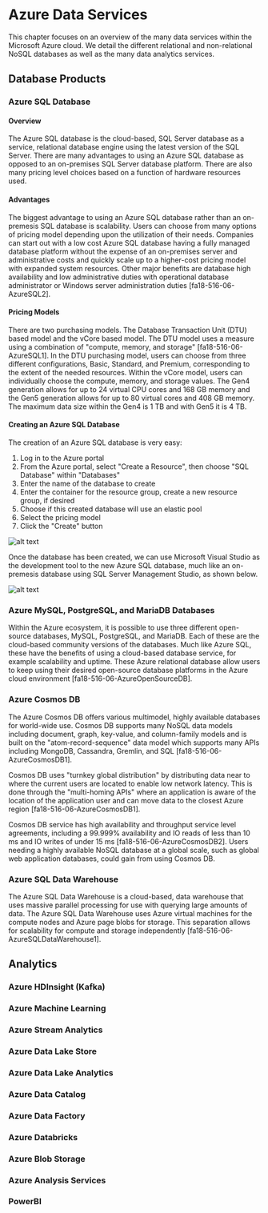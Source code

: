 # Azure Data Services

This chapter focuses on an overview of the many data services within the Microsoft Azure cloud. We detail the different relational and non-relational NoSQL databases as well as the many data analytics services.

## Database Products

### Azure SQL Database

#### Overview

The Azure SQL database is the cloud-based, SQL Server database as a service, relational database engine using the latest version of the SQL Server. There are many advantages to using an Azure SQL database as opposed to an on-premises SQL Server database platform. There are also many pricing level choices based on a function of hardware resources used.

#### Advantages

The biggest advantage to using an Azure SQL database rather than an on-premesis SQL database is scalability. Users can choose from many options of pricing model depending upon the utilization of their needs. Companies can start out with a low cost Azure SQL database having a fully managed database platform without the expense of an on-premises server and administrative costs and quickly scale up to a higher-cost pricing model with expanded system resources. Other major benefits are database high availability and low administrative duties with operational database administrator or Windows server administration duties [fa18-516-06-AzureSQL2].

#### Pricing Models

There are two purchasing models. The Database Transaction Unit (DTU) based model and the vCore based model. The DTU model uses a measure using a combination of "compute, memory, and storage" [fa18-516-06-AzureSQL1]. In the DTU purchasing model, users can choose from three different configurations, Basic, Standard, and Premium, corresponding to the extent of the needed resources. Within the vCore model, users can individually choose the compute, memory, and storage values. The Gen4 generation allows for up to 24 virtual CPU cores and 168 GB memory and the Gen5 generation allows for up to 80 virtual cores and 408 GB memory. The maximum data size within the Gen4 is 1 TB and with Gen5 it is 4 TB.

#### Creating an Azure SQL Database

The creation of an Azure SQL database is very easy:

1. Log in to the Azure portal
2. From the Azure portal, select "Create a Resource", then choose "SQL Database" within "Databases"
3. Enter the name of the database to create
4. Enter the container for the resource group, create a new resource group, if desired
5. Choose if this created database will use an elastic pool
6. Select the pricing model
7. Click the "Create" button

![alt text](https://github.com/cloudmesh-community/fa18-516-06/blob/master/paper/Azure_CreateSQLDatabase.JPG)

Once the database has been created, we can use Microsoft Visual Studio as the development tool to the new Azure SQL database, much like an on-premesis database using SQL Server Management Studio, as shown below.

![alt text](https://github.com/cloudmesh-community/fa18-516-06/blob/master/paper/Azure_SQLDBConnect.JPG)


### Azure MySQL, PostgreSQL, and MariaDB Databases

Within the Azure ecosystem, it is possible to use three different open-source databases, MySQL, PostgreSQL, and MariaDB. Each of these are the cloud-based community versions of the databases. Much like Azure SQL, these have the benefits of using a cloud-based database service, for example scalability and uptime. These Azure relational database allow users to keep using their desired open-source database platforms in the Azure cloud environment [fa18-516-06-AzureOpenSourceDB].


### Azure Cosmos DB

The Azure Cosmos DB offers various multimodel, highly available databases for world-wide use. Cosmos DB supports many NoSQL data models including document, graph, key-value, and column-family models and is built on the "atom-record-sequence" data model which supports many APIs including MongoDB, Cassandra, Gremlin, and SQL [fa18-516-06-AzureCosmosDB1].

Cosmos DB uses "turnkey global distribution" by distributing data near to where the current users are located to enable low network latency. This is done through the "multi-homing APIs" where an application is aware of the location of the application user and can move data to the closest Azure region [fa18-516-06-AzureCosmosDB1].

Cosmos DB service has high availability and throughput service level agreements, including a 99.999% availability and IO reads of less than 10 ms and IO writes of under 15 ms [fa18-516-06-AzureCosmosDB2]. Users needing a highly available NoSQL database at a global scale, such as global web application databases, could gain from using Cosmos DB.


### Azure SQL Data Warehouse

The Azure SQL Data Warehouse is a cloud-based, data warehouse that uses massive parallel processing for use with querying large amounts of data. The Azure SQL Data Warehouse uses Azure virtual machines for the compute nodes and Azure page blobs for storage. This separation allows for scalability for compute and storage independently [fa18-516-06-AzureSQLDataWarehouse1].




    
## Analytics
        
### Azure HDInsight (Kafka)
        
        
        
### Azure Machine Learning


### Azure Stream Analytics



### Azure Data Lake Store
        
        
        
### Azure Data Lake Analytics
        
        
        
### Azure Data Catalog
        
        
        
### Azure Data Factory
        
        
        
### Azure Databricks
        
        
        
### Azure Blob Storage
        
        
        
### Azure Analysis Services
        
        
        
### PowerBI



